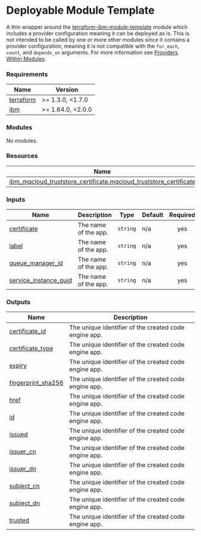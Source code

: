 <!-- Update the title -->
# Deployable Module Template

<!-- Update the below text with the name of the module  -->

A thin wrapper around the [terraform-ibm-module-template](../../) module which includes a provider configuration meaning it can be deployed as is.
This is not intended to be called by one or more other modules since it contains a provider configuration, meaning it is not compatible with the `for_each`, `count`, and `depends_on` arguments. For more information see [Providers Within Modules](https://developer.hashicorp.com/terraform/language/modules/develop/providers).

<!-- The following content is automatically populated by the pre-commit hook -->
<!-- BEGINNING OF PRE-COMMIT-TERRAFORM DOCS HOOK -->
### Requirements

| Name | Version |
|------|---------|
| <a name="requirement_terraform"></a> [terraform](#requirement\_terraform) | >= 1.3.0, <1.7.0 |
| <a name="requirement_ibm"></a> [ibm](#requirement\_ibm) | >= 1.64.0, <2.0.0 |

### Modules

No modules.

### Resources

| Name | Type |
|------|------|
| [ibm_mqcloud_truststore_certificate.mqcloud_truststore_certificate](https://registry.terraform.io/providers/ibm-cloud/ibm/latest/docs/resources/mqcloud_truststore_certificate) | resource |

### Inputs

| Name | Description | Type | Default | Required |
|------|-------------|------|---------|:--------:|
| <a name="input_certificate"></a> [certificate](#input\_certificate) | The name of the app. | `string` | n/a | yes |
| <a name="input_label"></a> [label](#input\_label) | The name of the app. | `string` | n/a | yes |
| <a name="input_queue_manager_id"></a> [queue\_manager\_id](#input\_queue\_manager\_id) | The name of the app. | `string` | n/a | yes |
| <a name="input_service_instance_guid"></a> [service\_instance\_guid](#input\_service\_instance\_guid) | The name of the app. | `string` | n/a | yes |

### Outputs

| Name | Description |
|------|-------------|
| <a name="output_certificate_id"></a> [certificate\_id](#output\_certificate\_id) | The unique identifier of the created code engine app. |
| <a name="output_certificate_type"></a> [certificate\_type](#output\_certificate\_type) | The unique identifier of the created code engine app. |
| <a name="output_expiry"></a> [expiry](#output\_expiry) | The unique identifier of the created code engine app. |
| <a name="output_fingerprint_sha256"></a> [fingerprint\_sha256](#output\_fingerprint\_sha256) | The unique identifier of the created code engine app. |
| <a name="output_href"></a> [href](#output\_href) | The unique identifier of the created code engine app. |
| <a name="output_id"></a> [id](#output\_id) | The unique identifier of the created code engine app. |
| <a name="output_issued"></a> [issued](#output\_issued) | The unique identifier of the created code engine app. |
| <a name="output_issuer_cn"></a> [issuer\_cn](#output\_issuer\_cn) | The unique identifier of the created code engine app. |
| <a name="output_issuer_dn"></a> [issuer\_dn](#output\_issuer\_dn) | The unique identifier of the created code engine app. |
| <a name="output_subject_cn"></a> [subject\_cn](#output\_subject\_cn) | The unique identifier of the created code engine app. |
| <a name="output_subject_dn"></a> [subject\_dn](#output\_subject\_dn) | The unique identifier of the created code engine app. |
| <a name="output_trusted"></a> [trusted](#output\_trusted) | The unique identifier of the created code engine app. |
<!-- END OF PRE-COMMIT-TERRAFORM DOCS HOOK -->
